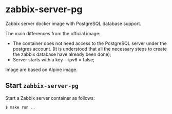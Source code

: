 # zabbix-server-pg
Zabbix server docker image with PostgreSQL database support.

The main differences from the official image:
 - The container does not need access to the PostgreSQL server under the postgres account. (It is understood that all the necessary steps to create the zabbix database have already been done);
 - Server starts with a key --ipv6 = false;
 
Image are based on Alpine image.

## Start `zabbix-server-pg`

Start a Zabbix server container as follows:
```console
$ make run ..
```
